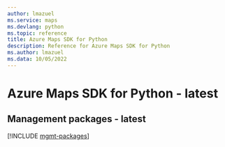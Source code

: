 ```yaml
---
author: lmazuel
ms.service: maps
ms.devlang: python
ms.topic: reference
title: Azure Maps SDK for Python
description: Reference for Azure Maps SDK for Python
ms.author: lmazuel
ms.data: 10/05/2022
---
```

# Azure Maps SDK for Python - latest

## Management packages - latest
[!INCLUDE [mgmt-packages](maps-mgmt-index.md)]